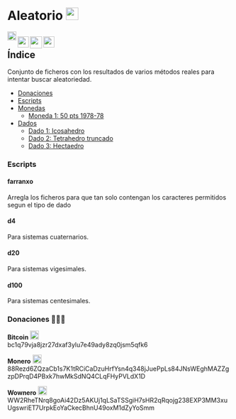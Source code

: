 # Aleatorio [<img src="https://raw.githubusercontent.com/Ran-n/svgs/main/linguas/cas_0.svg" width="28" alt="castellano" title="Castellano">](readme_cas.md)

[<img align="left" src="https://github.com/Ran-n/media/blob/main/emojis/casa_0.svg" width="20" alt="inicio" title="Inicio">](https://github.com/Ran-n/aleatorio/blob/main/README.md)

[<img align="left" src="https://raw.githubusercontent.com/Ran-n/svgs/main/linguas/gz_0.svg" width="25" alt="galego" title="Galego">](readme_gz.md)
[<img align="left" src="https://raw.githubusercontent.com/Ran-n/svgs/main/linguas/en_0.svg" width="27" alt="english" title="English">](readme_en.md)
[<img align="left" src="https://raw.githubusercontent.com/Ran-n/svgs/main/linguas/eo_0.svg" width="25" alt="esperanto" title="Esperanto">](readme_eo.md)
<img align="center">
---

## Índice
Conjunto de ficheros con los resultados de varios métodos reales para intentar buscar aleatoriedad.

- [Donaciones](https://github.com/Ran-n/doc/blob/main/doazóns.md)
- [Escripts](readme_cas.md#escripts)
- [Monedas](https://github.com/Ran-n/aleatorio/blob/main/doc/moedas/moedas_cas.md)
    - [Moneda 1: 50 pts 1978-78](https://github.com/Ran-n/aleatorio/blob/main/doc/moedas/moedas_cas.md#moeda-1)
- [Dados](https://github.com/Ran-n/aleatorio/blob/main/doc/dados/dados_cas.md)
    - [Dado 1: Icosahedro](https://github.com/Ran-n/aleatorio/blob/main/doc/dados/dados_cas.md#dado-1)
    - [Dado 2: Tetrahedro truncado](https://github.com/Ran-n/aleatorio/blob/main/doc/dados/dados_cas.md#dado-2)
    - [Dado 3: Hectaedro](https://github.com/Ran-n/aleatorio/blob/main/doc/dados/dados_cas.md#dado-3)

### Escripts
#### farranxo
Arregla los ficheros para que tan solo contengan los caracteres permitidos segun el tipo de dado

#### d4
Para sistemas cuaternarios.

#### d20
Para sistemas vigesimales.

#### d100
Para sistemas centesimales.

### Donaciones 🙇🙇‍♀

**Bitcoin** <img src="https://raw.githubusercontent.com/Ran-n/svgs/main/divisas/bitcoin/bitcoin_0.svg" width="20" alt="bitcoin logo" title="Bitcoin">  
bc1q79vja8jzr27dxaf3ylu7e49ady8zq0jsm5qfk6

**Monero** <img src="https://raw.githubusercontent.com/Ran-n/svgs/main/divisas/monero/monero_0.svg" width="20" alt="monero logo" title="Monero">  
88Rezd6ZQzaCb1s7K1tRCiCaDzuHrfYsn4q348jJuePpLs84JNsWEghMAZZgzpDPrqD4PBxk7hwMkSdNQ4CLqFHyPVLdX1D

**Wownero** <img src="https://raw.githubusercontent.com/Ran-n/svgs/main/divisas/wownero/wownero_0.svg" width="20" alt="wownero logo" title="Wownero">  
WW2RheTNrq8goAi42Dz5AKUj1qLSaTSSgiH7sHR2qRqojg238EXP3MM3xuUgswriET7UrpkEoYaCkecBhnU49oxM1dZyYoSmm
